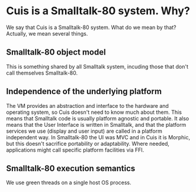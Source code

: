 # Cuis is a Smalltalk-80 system. Why? #

We say that Cuis is a Smalltalk-80 system. What do we mean by that? Actually, we mean several things.

## Smalltalk-80 object model ##
This is something shared by all Smalltalk system, incuding those that don't call themselves Smalltalk-80.

## Independence of the underlying platform ##
The VM provides an abstraction and interface to the hardware and operating system, so Cuis doesn't need to know much about them. This means that Smalltalk code is usually platform agnostic and portable. It also means that the User Interface is written in Smalltalk, and that the platform services we use (display and user input) are called in a platform independent way. In Smalltalk-80 the UI was MVC and in Cuis it is Morphic, but this doesn't sacrifice portability or adaptability. Where needed, applications might call specific platform facilities via FFI.

## Smalltalk-80 execution semantics ##
We use green threads on a single host OS process.
